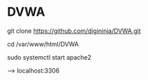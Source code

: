 # DVWA

git clone https://github.com/digininja/DVWA.git

cd /var/www/html/DVWA

sudo systemctl start apache2

--> localhost:3306
